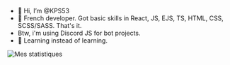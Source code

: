 - 👋 Hi, I’m @KPS53 
- 👀 French developer. Got basic skills in React, JS, EJS, TS, HTML, CSS, SCSS/SASS. That's it.
- Btw, i'm using Discord JS for bot projects.
- 🌱 Learning instead of learning.

![Mes statistiques](https://github-readme-stats.vercel.app/api?username=anuraghazra&show_icons=true&theme=synthwave)

